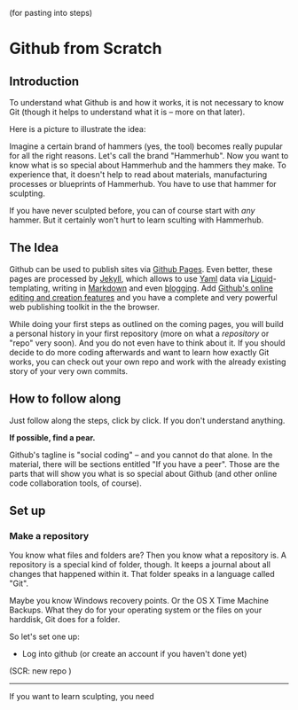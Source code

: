 (for pasting into steps)

# Github from Scratch

## Introduction

To understand what Github is and how it works, it is not necessary to know Git (though it helps to understand what it is – more on that later).

Here is a picture to illustrate the idea:

Imagine a certain brand of hammers (yes, the tool) becomes really pupular for all the right reasons. Let's call the brand "Hammerhub". Now you want to know what is so special about Hammerhub and the hammers they make. To experience that, it doesn't help to read about materials, manufacturing processes or blueprints of Hammerhub. You have to use that hammer for sculpting.

If you have never sculpted before, you can of course start with *any* hammer. But it certainly won't hurt to learn sculting with Hammerhub.

## The Idea

Github can be used to publish sites via [Github Pages](http://pages.github.com). Even better, these pages are processed by [Jekyll](http://jekyllrb.com), which allows to use [Yaml](http://yaml.org) data via [Liquid](http://wiki.shopify.com/Liquid)-templating, writing in [Markdown](http://daringfireball.net/markdown) and even [blogging](http://jekyllrb.com/docs/posts/). Add [Github's online editing and creation features](https://help.github.com/articles/creating-and-editing-files-in-your-repository) and you have a complete and very powerful web publishing toolkit in the the browser.

While doing your first steps as outlined on the coming pages, you will build a personal history in your first repository (more on what a *repository* or "repo" very soon). And you do not even have to think about it. If you should decide to do more coding afterwards and want to learn how exactly Git works, you can check out your own repo and work with the already existing story of your very own commits.

## How to follow along

Just follow along the steps, click by click. If you don't understand anything.

**If possible, find a pear.**

Github's tagline is "social coding" – and you cannot do that alone. In the material, there will be sections entitled "If you have a peer". Those are the parts that will show you what is so special about Github (and other online code collaboration tools, of course).

## Set up

### Make a repository

You know what files and folders are? Then you know what a repository is. A repository is a special kind of folder, though. It keeps a journal about all changes that happened within it. That folder speaks in a language called "Git".

Maybe you know Windows recovery points. Or the OS X Time Machine Backups. What they do for your operating system or the files on your harddisk, Git does for a folder.

So let's set one up:

- Log into github (or create an account if you haven't done yet)

(SCR: new repo )



---

If you want to learn sculpting, you need 